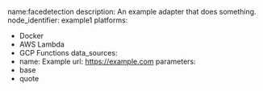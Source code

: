 name:facedetection 
description: An example adapter that does something.
node_identifier: example1
platforms:
  - Docker
  - AWS Lambda
  - GCP Functions
data_sources:
  - name: Example
    url: https://example.com
parameters:
  - base
  - quote
